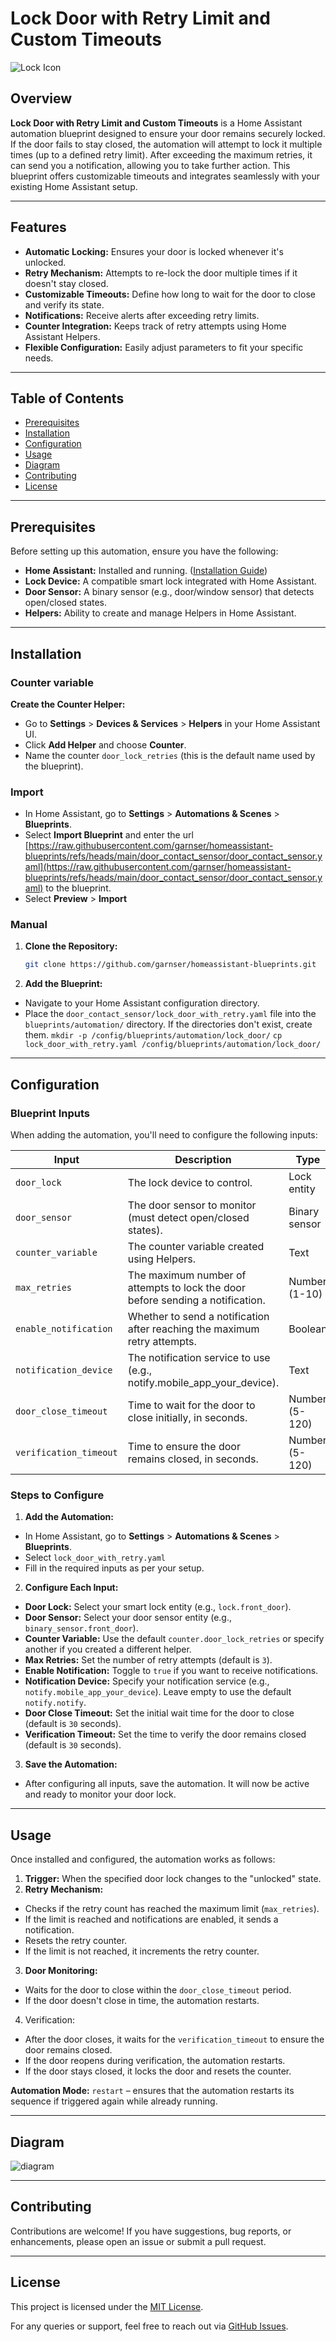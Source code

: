 # Lock Door with Retry Limit and Custom Timeouts

![Lock Icon](https://img.icons8.com/ios-filled/50/000000/lock.png)

## Overview

**Lock Door with Retry Limit and Custom Timeouts** is a Home Assistant automation blueprint designed to ensure your door remains securely locked. If the door fails to stay closed, the automation will attempt to lock it multiple times (up to a defined retry limit). After exceeding the maximum retries, it can send you a notification, allowing you to take further action. This blueprint offers customizable timeouts and integrates seamlessly with your existing Home Assistant setup.

---

## Features

- **Automatic Locking:** Ensures your door is locked whenever it's unlocked.
- **Retry Mechanism:** Attempts to re-lock the door multiple times if it doesn't stay closed.
- **Customizable Timeouts:** Define how long to wait for the door to close and verify its state.
- **Notifications:** Receive alerts after exceeding retry limits.
- **Counter Integration:** Keeps track of retry attempts using Home Assistant Helpers.
- **Flexible Configuration:** Easily adjust parameters to fit your specific needs.

---

## Table of Contents

- [Prerequisites](#prerequisites)
- [Installation](#installation)
- [Configuration](#configuration)
- [Usage](#usage)
- [Diagram](#diagram)
- [Contributing](#contributing)
- [License](#license)

---

## Prerequisites

Before setting up this automation, ensure you have the following:

- **Home Assistant:** Installed and running. ([Installation Guide](https://www.home-assistant.io/installation/))
- **Lock Device:** A compatible smart lock integrated with Home Assistant.
- **Door Sensor:** A binary sensor (e.g., door/window sensor) that detects open/closed states.
- **Helpers:** Ability to create and manage Helpers in Home Assistant.

---

## Installation

### Counter variable

**Create the Counter Helper:**
- Go to **Settings** > **Devices & Services** > **Helpers** in your Home Assistant UI.
- Click **Add Helper** and choose **Counter**.
- Name the counter `door_lock_retries` (this is the default name used by the blueprint).

### Import
  - In Home Assistant, go to **Settings** > **Automations & Scenes** > **Blueprints**.
  - Select **Import Blueprint** and enter the url [https://raw.githubusercontent.com/garnser/homeassistant-blueprints/refs/heads/main/door_contact_sensor/door_contact_sensor.yaml](https://raw.githubusercontent.com/garnser/homeassistant-blueprints/refs/heads/main/door_contact_sensor/door_contact_sensor.yaml) to the blueprint.
  - Select **Preview** > **Import**

### Manual
1. **Clone the Repository:**

   ```bash
   git clone https://github.com/garnser/homeassistant-blueprints.git
   ```
2. **Add the Blueprint:**
  - Navigate to your Home Assistant configuration directory.
  - Place the `door_contact_sensor/lock_door_with_retry.yaml` file into the `blueprints/automation/` directory. If the directories don't exist, create them.
`mkdir -p /config/blueprints/automation/lock_door/`
`cp lock_door_with_retry.yaml /config/blueprints/automation/lock_door/`

---

## Configuration
### Blueprint Inputs
When adding the automation, you'll need to configure the following inputs:

| Input | Description | Type | Default |
|----|----|----|----|
| `door_lock` | The lock device to control. | Lock entity | *None* |
| `door_sensor` | The door sensor to monitor (must detect open/closed states). | Binary sensor | *None* |
| `counter_variable` | The counter variable created using Helpers. | Text | `counter.door_lock_retries` |
| `max_retries` | The maximum number of attempts to lock the door before sending a notification. | Number (1-10) | `3` |
| `enable_notification` | Whether to send a notification after reaching the maximum retry attempts. | Boolean | `false` |
| `notification_device`	 | The notification service to use (e.g., notify.mobile_app_your_device). | Text | `""` (empty string) |
| `door_close_timeout` | Time to wait for the door to close initially, in seconds. | Number (5-120) | `30` |
| `verification_timeout` | Time to ensure the door remains closed, in seconds. | Number (5-120) | `30` |

### Steps to Configure
1. **Add the Automation:**
  - In Home Assistant, go to **Settings** > **Automations & Scenes** > **Blueprints**.
  - Select `lock_door_with_retry.yaml`
  - Fill in the required inputs as per your setup.
2. **Configure Each Input:**
  - **Door Lock:** Select your smart lock entity (e.g., `lock.front_door`).
  - **Door Sensor:** Select your door sensor entity (e.g., `binary_sensor.front_door`).
  - **Counter Variable:** Use the default `counter.door_lock_retries` or specify another if you created a different helper.
  - **Max Retries:** Set the number of retry attempts (default is `3`).
  - **Enable Notification:** Toggle to `true` if you want to receive notifications.
  - **Notification Device:** Specify your notification service (e.g., `notify.mobile_app_your_device`). Leave empty to use the default `notify.notify`.
  - **Door Close Timeout:** Set the initial wait time for the door to close (default is `30` seconds).
  - **Verification Timeout:** Set the time to verify the door remains closed (default is `30` seconds).
3. **Save the Automation:**
  - After configuring all inputs, save the automation. It will now be active and ready to monitor your door lock.

---

## Usage
Once installed and configured, the automation works as follows:

1. **Trigger:** When the specified door lock changes to the "unlocked" state.
2. **Retry Mechanism:**
  - Checks if the retry count has reached the maximum limit (`max_retries`).
  - If the limit is reached and notifications are enabled, it sends a notification.
  - Resets the retry counter.
  - If the limit is not reached, it increments the retry counter.
3. **Door Monitoring:**
  - Waits for the door to close within the `door_close_timeout` period.
  - If the door doesn't close in time, the automation restarts.
4. Verification:
  - After the door closes, it waits for the `verification_timeout` to ensure the door remains closed.
  - If the door reopens during verification, the automation restarts.
  - If the door stays closed, it locks the door and resets the counter.

**Automation Mode:** `restart` – ensures that the automation restarts its sequence if triggered again while already running.

---

## Diagram

![diagram](door_contact_sensor.png "Diagram")

---

## Contributing
Contributions are welcome! If you have suggestions, bug reports, or enhancements, please open an issue or submit a pull request.

---

## License
This project is licensed under the [MIT License](/door_contact_sensor/LICENSE).

For any queries or support, feel free to reach out via [GitHub Issues](https://github.com/garnser/homeassistant-blueprints/issues).
